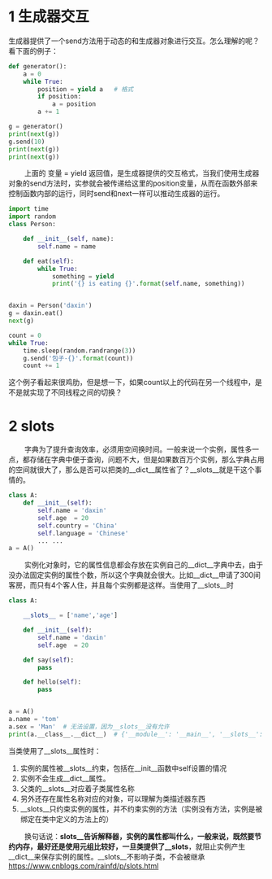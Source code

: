 # 1 生成器交互
生成器提供了一个send方法用于动态的和生成器对象进行交互。怎么理解的呢？看下面的例子：
```python
def generator():
    a = 0
    while True:
        position = yield a   # 格式
        if position:
            a = position
        a += 1

g = generator()
print(next(g))
g.send(10)
print(next(g))
print(next(g))
```
&nbsp;&nbsp;&nbsp;&nbsp;&nbsp;&nbsp;&nbsp;&nbsp;上面的 变量 = yield 返回值，是生成器提供的交互格式，当我们使用生成器对象的send方法时，实参就会被传递给这里的position变量，从而在函数外部来控制函数内部的运行，同时send和next一样可以推动生成器的运行。
```python
import time
import random
class Person:

    def __init__(self, name):
        self.name = name

    def eat(self):
        while True:
            something = yield
            print('{} is eating {}'.format(self.name, something))


daxin = Person('daxin')
g = daxin.eat()
next(g)

count = 0
while True:
    time.sleep(random.randrange(3))
    g.send('包子-{}'.format(count))
    count += 1
```
这个例子看起来很鸡肋，但是想一下，如果count以上的代码在另一个线程中，是不是就实现了不同线程之间的切换？
# 2 __slots__
&nbsp;&nbsp;&nbsp;&nbsp;&nbsp;&nbsp;&nbsp;&nbsp;字典为了提升查询效率，必须用空间换时间。一般来说一个实例，属性多一点，都存储在字典中便于查询，问题不大，但是如果数百万个实例，那么字典占用的空间就很大了，那么是否可以把类的__dict__属性省了？__slots__就是干这个事情的。
```python
class A:
    def __init__(self):
        self.name = 'daxin'
        self.age  = 20
        self.country = 'China'
        self.language = 'Chinese'
        ... ...
a = A()
```
&nbsp;&nbsp;&nbsp;&nbsp;&nbsp;&nbsp;&nbsp;&nbsp;实例化对象时，它的属性信息都会存放在实例自己的__dict__字典中去，由于没办法固定实例的属性个数，所以这个字典就会很大。比如__dict__申请了300间客房，而只有4个客人住，并且每个实例都是这样。当使用了__slots__时
```python
class A:

    __slots__ = ['name','age']

    def __init__(self):
        self.name = 'daxin'
        self.age  = 20

    def say(self):
        pass

    def hello(self):
        pass


a = A()
a.name = 'tom'
a.sex = 'Man'  # 无法设置，因为__slots__没有允许
print(a.__class__.__dict__)  # {'__module__': '__main__', '__slots__': ['name', 'age'], '__init__': <function A.__init__ at 0x0000022422379950>, 'say': <function A.say at 0x00000224223799D8>, 'hello': <function A.hello at 0x0000022422379A60>, 'age': <member 'age' of 'A' objects>, 'name': <member 'name' of 'A' objects>, '__doc__': None}
```
当类使用了__slots__属性时：
1. 实例的属性被__slots__约束，包括在__init__函数中self设置的情况
2. 实例不会生成__dict__属性。
3. 父类的__slots__对应着子类属性名称
4. 另外还存在属性名称对应的<member object>对象，可以理解为类描述器东西
5. __slots__只约束实例的属性，并不约束实例的方法（实例没有方法，实例是被绑定在类中定义的方法上的）

&nbsp;&nbsp;&nbsp;&nbsp;&nbsp;&nbsp;&nbsp;&nbsp;换句话说：__slots__告诉解释器，实例的属性都叫什么，一般来说，既然要节约内存，最好还是使用元组比较好，一旦类提供了__slots__，就阻止实例产生__dict__来保存实例的属性。__slots__不影响子类，不会被继承
https://www.cnblogs.com/rainfd/p/slots.html
```python

```